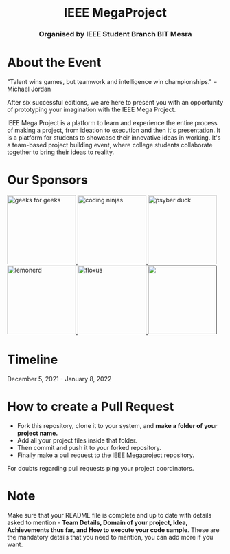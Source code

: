 <h1 align="center">IEEE MegaProject</h1>
<h3 align="center">Organised   by IEEE Student Branch BIT Mesra</h3>

# About the Event
"Talent wins games, but teamwork and intelligence win championships." – Michael Jordan

After six successful editions, we are here to present you with an opportunity of prototyping your imagination with the IEEE Mega Project.

IEEE Mega Project is a platform to learn and experience the entire process of making a project, from ideation to execution and then it's presentation. It is a platform for students to showcase their innovative ideas in working.
It's a team-based project building event, where college students collaborate together to bring their ideas to reality.

# Our Sponsors
<p align="left"> 
  <a href="https://www.geeksforgeeks.org/" target="_blank"> <img src="https://media-exp1.licdn.com/dms/image/C4E0BAQFnv4gI-bzgIw/company-logo_200_200/0/1640713604210?e=1649894400&v=beta&t=8dn1EKbMDzoW-L0s73QC_tjfRVMxJka9AzVE1y-4AzQ" alt="geeks for geeks" width="160" height="160" /> </a> 
  <a href="https://www.codingninjas.com/" target="_blank"> <img src="https://www.codingninjas.com/assets-landing/images/CNLOGO.svg" alt="coding ninjas" width="160" height="160"/> </a> 
  <a href="https://psyberduck.com/" target="_blank"> <img src="https://media-exp1.licdn.com/dms/image/C4D0BAQFoxMGZCig3bg/company-logo_200_200/0/1600269356604?e=1649894400&v=beta&t=U4L119URFC066xJlu3Z8GG1y0fzo4jgNAFBmWINIjHg" alt="psyber duck" width="160" height="160"/> </a> 
  <a href="https://www.lemonerd.in/" target="_blank"> <img src="https://www.lemonerd.in/icon.svg" alt="lemonerd" width="160" height="160"/> </a> 
  <a href="https://floxus.co/" target="_blank"> <img src="https://media-exp1.licdn.com/dms/image/C4D0BAQHIowJ2w91oAQ/company-logo_200_200/0/1616690411282?e=2159024400&v=beta&t=0R7BnUTuJwhLnZOVSi8OvG0AQ5Yse1SXqvWXgItbnZM" alt="floxus" width="160" height="160"/> </a> 
  <a href="" target="_blank"> <img src="https://lh3.googleusercontent.com/MBznB5hCF1RtQE8kXmd8A3ljUtO4KjhHH00RhBNI7O3I3_DzLcyjXaMOENmakCuxM8IIwllNui159LIMrzH_IKeFEZVq19dK7f4M3A=w600" alt="" width="160" height="160"/> </a> 
</p>

# Timeline
December 5, 2021 - January 8, 2022

# How to create a Pull Request
- Fork this repository, clone it to your system, and **make a folder of your project name.**
- Add all your project files inside that folder.
- Then commit and push it to your forked repository.
- Finally make a pull request to the IEEE Megaproject repository.

For doubts regarding pull requests ping your project coordinators.

# Note
Make sure that your README file is complete and up to date with details asked to mention - **Team Details, Domain of your project, Idea, Achievements thus far, and How to execute your code sample**. These are the mandatory details that you need to mention, you can add more if you want.
